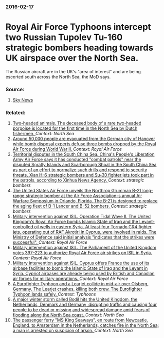 ### [2016-02-17](/news/2016/02/17/index.md)

# Royal Air Force Typhoons intercept two Russian Tupolev Tu-160 strategic bombers heading towards UK airspace over the North Sea. 

The Russian aircraft are in the UK&#039;s &quot;area of interest&quot; and are being escorted south across the North Sea, the MoD says.


### Source:

1. [Sky News](http://news.sky.com/story/1643693/raf-jets-scrambled-to-intercept-russian-bombers)

### Related:

1. [Two-headed animals. The deceased body of a rare two-headed porpoise is located for the first time in the North Sea by Dutch fishermen. ](/news/2017/06/14/two-headed-animals-the-deceased-body-of-a-rare-two-headed-porpoise-is-located-for-the-first-time-in-the-north-sea-by-dutch-fishermen.md) _Context: North Sea_
2. [Around 50,000 people are evacuated from the German city of Hanover while bomb disposal experts defuse three bombs dropped by the Royal Air Force during World War II. ](/news/2017/05/7/around-50-000-people-are-evacuated-from-the-german-city-of-hanover-while-bomb-disposal-experts-defuse-three-bombs-dropped-by-the-royal-air-f.md) _Context: Royal Air Force_
3. [Territorial disputes in the South China Sea. China's People's Liberation Army Air Force says it has conducted "combat patrols" near the disputed Spratly Islands and Scarborough Shoal in the South China Sea as part of an effort to normalize such drills and respond to security threats. Xian H-6 strategic bombers and Su-30 fighter jets took part in the patrols, according to Xinhua News Agency. ](/news/2016/08/6/territorial-disputes-in-the-south-china-sea-china-s-people-s-liberation-army-air-force-says-it-has-conducted-combat-patrols-near-the-disp.md) _Context: strategic bombers_
4. [The United States Air Force unveils the Northrop Grumman B-21 long-range strategic bomber at the Air Force Association-s annual Air Warfare Symposium in Orlando, Florida. The B-21 is designed to replace the aging fleet of B-1 Lancer and B-52 bombers. ](/news/2016/02/26/the-united-states-air-force-unveils-the-northrop-grumman-b-21-long-range-strategic-bomber-at-the-air-force-association-s-annual-air-warfar.md) _Context: strategic bombers_
5. [Military intervention against ISIL. Operation Tidal Wave II. The United Kingdom's Royal Air Force bombs Islamic State of Iraq and the Levant-controlled oil wells in eastern Syria. At least four Tornado GR4 fighter jets, operating out of RAF Akrotiri in Cyprus, were involved in raids. The Ministry of Defence said initial analysis "indicates that the strikes were successful". ](/news/2015/12/3/military-intervention-against-isil-operation-tidal-wave-ii-the-united-kingdom-s-royal-air-force-bombs-islamic-state-of-iraq-and-the-levant.md) _Context: Royal Air Force_
6. [Military intervention against ISIL. The Parliament of the United Kingdom votes 397&ndash;223 to authorize Royal Air Force air strikes on ISIL in Syria. ](/news/2015/12/2/military-intervention-against-isil-the-parliament-of-the-united-kingdom-votes-397-ndash-223-to-authorize-royal-air-force-air-strikes-on-isi.md) _Context: Royal Air Force_
7. [Military intervention against ISIL. Cyprus offers France the use of its airbase facilities to bomb the Islamic State of Iraq and the Levant in Syria. Cypriot airbases are already being used by British and Canadian air forces for military operations. ](/news/2015/11/20/military-intervention-against-isil-cyprus-offers-france-the-use-of-its-airbase-facilities-to-bomb-the-islamic-state-of-iraq-and-the-levant.md) _Context: Royal Air Force_
8. [A Eurofighter Typhoon and a Learjet collide in mid-air over Olsberg, Germany. The Learjet crashes, killing both crew. The Eurofighter Typhoon lands safely. ](/news/2014/06/23/a-eurofighter-typhoon-and-a-learjet-collide-in-mid-air-over-olsberg-germany-the-learjet-crashes-killing-both-crew-the-eurofighter-typhoo.md) _Context: Typhoons_
9. [A major winter storm called Bodil hits the United Kingdom, the Netherlands, Denmark and Germany, disrupting traffic and causing four people to be dead or missing and widespread damage amid fears of flooding along the North Sea coast. ](/news/2013/12/5/a-major-winter-storm-called-bodil-hits-the-united-kingdom-the-netherlands-denmark-and-germany-disrupting-traffic-and-causing-four-people.md) _Context: North Sea_
10. [The passenger ferry "MS King Seaways", en route from Newcastle, England, to Amsterdam in the Netherlands, catches fire in the North Sea; a man is arrested on suspicion of arson. ](/news/2013/12/29/the-passenger-ferry-ms-king-seaways-en-route-from-newcastle-england-to-amsterdam-in-the-netherlands-catches-fire-in-the-north-sea-a-m.md) _Context: North Sea_
